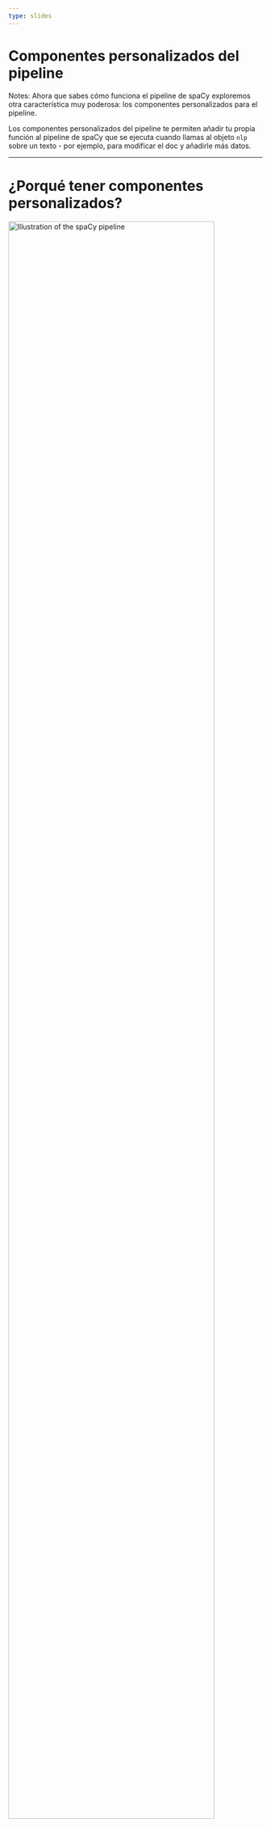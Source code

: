 ```yaml
---
type: slides
---
```


# Componentes personalizados del pipeline

Notes: Ahora que sabes cómo funciona el pipeline de spaCy exploremos otra característica muy poderosa: los componentes personalizados para el pipeline.

Los componentes personalizados del pipeline te permiten añadir tu propia función al pipeline de spaCy que se ejecuta cuando llamas al objeto `nlp` sobre un texto - por ejemplo, para modificar el doc y añadirle más datos.

---

# ¿Porqué tener componentes personalizados?

<img src="/pipeline.png" alt="Illustration of the spaCy pipeline" width="90%" />

- Haz que una función se ejecute automáticamente cuando llamas al objeto `nlp`
- Añade tus propios metadatos a los documentos y a los tokens
- Actualiza atributos incluidos como los `doc.ents`

Notes: Después que el texto es convertido en tokens y un objeto `Doc` ha sido creado los componentes del pipeline se aplican en orden. spaCy ofrece soporte para un rango de componentes incluidos, pero también te permite definir los tuyos.

Los componentes personalizados se ejecutan automáticamente cuando llamas al objeto `nlp` sobre un texto.

Son especialmente útiles para añadir tus propios metadatos a los documentos y a los tokens.

También puedes usarlos para actualizar los atributos incluidos, como los spans de las entidades nombradas.

---

# Anatomía de un componente (1)

- Funciones que toman un  `doc`, lo modifican y lo devuelven
- Pueden ser añadidos usando el método `nlp.add_pipe`

```python
def custom_component(doc):
    # Haz algo con el doc aquí
    return doc

nlp.add_pipe(custom_component)
```

Notes: Fundamentalmente, un componente del pipeline es una función o un <abbr title="algo que puede ser llamado o ejecutado, así como una función o una clase.">callable</abbr> que toma a un doc, lo modifica y lo devuelve para que pueda ser procesado por el próximo componente en el pipeline.

Los componentes pueden ser añadidos al pipeline usando el método `nlp.add_pipe`. Éste toma al menos un argumento: la función del componente.

---

# Anatomía de un componente (2)

```python
def custom_component(doc):
    # Haz algo con el doc aquí
    return doc

nlp.add_pipe(custom_component)
```

| Argumento | Descripción          | Ejemplo                                   |
| -------- | -------------------- | ----------------------------------------- |
| `last`   | Si es `True`, lo pone de último  | `nlp.add_pipe(component, last=True)`      |
| `first`  | Si es `True`, lo pone primero | `nlp.add_pipe(component, first=True)`     |
| `before` | Lo añade antes del componente | `nlp.add_pipe(component, before="ner")`   |
| `after`  | Lo añade después del componente  | `nlp.add_pipe(component, after="tagger")` |

Notes: Para especificar _dónde_ añadir el componente en el pipeline, puedes usar uno de los siguientes argumentos keyword:

Si haces que el valor de `last` sea `True`, se añadirá el componente en el último lugar del pipeline. Este es el comportamiento por defecto.

Si haces que el valor de `first` sea `True`, se añadirá en el primer lugar del pipeline justo después del tokenizer.

Los argumentos `before` y `after` te permiten definir el nombre de un componente existente al que le puedes añadir el nuevo componente antes o después. Por ejemplo, `before="ner"` añadirá el nuevo componente antes del named entity recognizer.

Sin embargo, el otro componente al que se le añadirá un nuevo componente antes o después tiene que existir. Si no, spaCy devolverá un error.

---

# Ejemplo: un componente simple (1)

```python
# Crea el objeto nlp
nlp = spacy.load("en_core_web_sm")

# Define un componente personalizado
def custom_component(doc):
    # Imprime la longitud del doc en pantalla
    print("Doc length:", len(doc))
    # Devuelve el objeto doc
    return doc

# Añade el componente al primer lugar del pipeline
nlp.add_pipe(custom_component, first=True)

# Imprime los nombres de los componentes del pipeline
print("Pipeline:", nlp.pipe_names)
```

```out
Pipeline: ['custom_component', 'tagger', 'parser', 'ner']
```

Notes: Aquí tenemos un ejemplo de un componente simple del pipeline.

Comenzamos con el modelo pequeño de inglés.

Luego definimos el componente - una función que toma un objeto `Doc` y luego lo devuelve.

Hagamos algo simple e imprimamos en pantalla la longitud del documento que pasa por el pipeline.

¡No olvides devolver el doc para que pueda ser procesado por el próximo componente en el pipeline! El doc creado por el tokenizer es pasado por todos los componentes, así que es importante que todos devuelvan el doc modificado.

Ahora podemos añadir el componente al pipeline. Vamos a añadirlo en el primer lugar, justo después del tokenizer. Lo hacemos poniendo `first=True`.

Cuando imprimimos en pantalla los nombres de los componentes el nuevo aparece al principio. Esto significa que será aplicado cuando procesemos un doc.

---

## Ejemplo: un componente simple (2)

```python
# Crea el objeto nlp
nlp = spacy.load("en_core_web_sm")

# Define un componente personalizado
def custom_component(doc):

    # Imprime la longitud del doc en pantalla
    print("Doc length:", len(doc))

    # Devuelve el objeto doc
    return doc

# Añade el componente al primer lugar del pipeline
nlp.add_pipe(custom_component, first=True)

# Procesa un texto
doc = nlp("Hello world!")
```

```out
Doc length: 3
```

Notes: Ahora cuando procesamos un texto usando el objeto `nlp`, el componente personalizado será aplicado al doc y la longitud del documento será impresa en pantalla.

---

# ¡Practiquemos!

Notes: ¡Es hora de llevar esto a la práctica y escribir tu primer componente para el pipeline!
